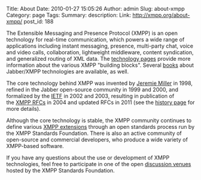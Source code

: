 Title: About
Date: 2010-01-27 15:05:26
Author: admin
Slug: about-xmpp
Category: page
Tags: 
Summary: description:
Link: http://xmpp.org/about-xmpp/
post_id: 188

The Extensible Messaging and Presence Protocol (XMPP) is an open technology for real-time communication, which powers a wide range of applications including instant messaging, presence, multi-party chat, voice and video calls, collaboration, lightweight middleware, content syndication, and generalized routing of XML data. The [technology pages](/about-xmpp/technology-overview/ ) provide more information about the various XMPP "building blocks". Several [books](http://xmpp.org/resources/books/) about Jabber/XMPP technologies are available, as well.

The core technology behind XMPP was invented by [Jeremie Miller](/about-xmpp/xsf/xsf-people/#bdfl) in 1998, refined in the Jabber open-source community in 1999 and 2000, and formalized by the [IETF](http://www.ietf.org/) in 2002 and 2003, resulting in publication of the [XMPP RFCs](http://xmpp.org/rfcs/) in 2004 and updated RFCs in 2011 (see the [history page](http://xmpp.org/about-xmpp/history/) for more details).

Although the core technology is stable, the XMPP community continues to define various [XMPP extensions](/protocols/xmpp-extensions/ ) through an open standards process run by the XMPP Standards Foundation. There is also an active community of open-source and commercial developers, who produce a wide variety of XMPP-based software.

If you have any questions about the use or development of XMPP technologies, feel free to participate in one of the open [discussion venues](/participate/discuss-xmpp/ ) hosted by the XMPP Standards Foundation.
